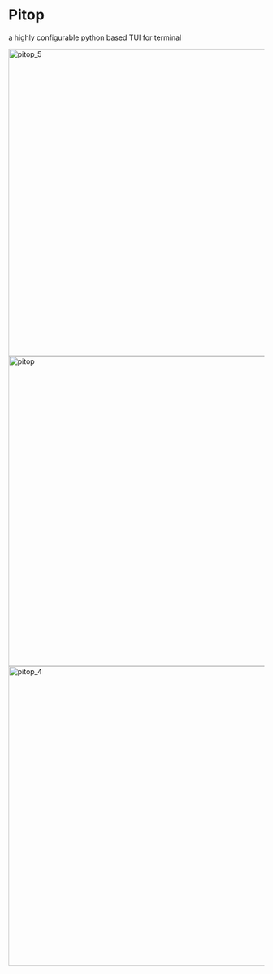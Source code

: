 # Pitop

a highly configurable python based TUI for terminal

<img width="605" alt="pitop_5" src="https://github.com/ymode/pitop/assets/5312047/d0f58eec-85d4-4702-8862-deb2643b5628">
<img width="611" alt="pitop" src="https://github.com/ymode/pitop/assets/5312047/d5091a9c-27f7-4541-8d5c-4729ab882e0a">



<img width="590" alt="pitop_4" src="https://github.com/ymode/pitop/assets/5312047/14384d61-c393-4549-80b9-d26a60216575">
